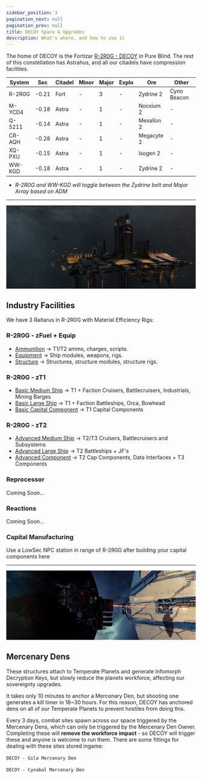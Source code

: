 ```yaml
---
sidebar_position: 3
pagination_next: null
pagination_prev: null
title: DECOY Space & Upgrades
description: What's where, and how to use it
---
```


The home of DECOY is the Fortizar [R-2R0G - DECOY](https://evemaps.dotlan.net/map/Pure_Blind-Fade-Cloud_Ring/LY-FY6#ihub) in Pure Blind. The rest of this constellation has Astrahus, and all our citadels have compression facilities.

|System|Sec|Citadel|Minor|Major|Explo|Ore|Other|
|-|-|-|-|-|-|-|-|
|R-2R0G|-0.21|Fort|-|3|-|Zydrine 2|Cyno Beacon|
|M-YCD4|-0.18|Astra|-|1|-|Nocxium 2|-|
|Q-5211|-0.14|Astra|-|1|-|Mexallon 2|-|
|CR-AQH|-0.28|Astra|-|1|-|Megacyte 2|-|
|XQ-PXU|-0.15|Astra|-|1|-|Isogen 2|-|
|WW-KGD|-0.18|Astra|-|1|-|Zydrine 2|-|

* *R-2R0G and WW-KGD will toggle between the Zydrine belt and Major Array based on ADM*

---

![Raitarus](03-Raitarus.png)

## Industry Facilities

We have 3 Raitarus in R-2R0G with Material Efficiency Rigs:

### R-2R0G - zFuel + Equip
- [Ammunition](https://everef.net/types/37158) → T1/T2 ammo, charges, scripts.
- [Equipment](https://everef.net/types/43920) → Ship modules, weapons, rigs.
- [Structure](https://everef.net/types/43875) → Structures, structure modules, structure rigs.

### R-2R0G - zT1
- [Basic Medium Ship](https://everef.net/types/37146) → T1 + Faction Cruisers, Battlecruisers, Industrials, Mining Barges
- [Basic Large Ship](https://everef.net/types/43732) → T1 + Faction Battleships, Orca, Bowhead
- [Basic Capital Component](https://everef.net/types/43870) → T1 Capital Components

### R-2R0G - zT2
- [Advanced Medium Ship](https://everef.net/types/43858) → T2/T3 Cruisers, Battlecruisers and Subsystems
- [Advanced Large Ship](https://everef.net/types/43862) → T2 Battleships + JF's
- [Advanced Component](https://everef.net/types/43867) → T2 Cap Components, Data Interfaces + T3 Components

### Reprocessor

Coming Soon...

### Reactions

Coming Soon...

### Capital Manufacturing

Use a LowSec NPC station in range of R-2R0G after building your capital components here

---


![Mercenary Den](03-Mercenary-Den.jpeg)

## Mercenary Dens
These structures attach to Temperate Planets and generate Infomorph Decryption Keys, but slowly reduce the planets workforce, affecting our sovereignty upgrades.

It takes only 10 minutes to anchor a Mercenary Den, but shooting one generates a kill timer in 18~30 hours. For this reason, DECOY has anchored dens on all of our Temperate Planets to prevent hostiles from doing this.

Every 3 days, combat sites spawn across our space triggered by the Mercenary Dens, which can only be triggered by the Mercenary Den Owner. Completing these will **remove the workforce impact** - so DECOY will trigger these and anyone is welcome to run them. There are some fittings for dealing with these sites stored ingame:

`DECOY - Gila Mercenary Den`

`DECOY - Cynabal Mercenary Den`